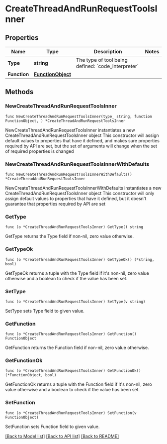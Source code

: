 # CreateThreadAndRunRequestToolsInner

## Properties

Name | Type | Description | Notes
------------ | ------------- | ------------- | -------------
**Type** | **string** | The type of tool being defined: &#x60;code_interpreter&#x60; | 
**Function** | [**FunctionObject**](FunctionObject.md) |  | 

## Methods

### NewCreateThreadAndRunRequestToolsInner

`func NewCreateThreadAndRunRequestToolsInner(type_ string, function FunctionObject, ) *CreateThreadAndRunRequestToolsInner`

NewCreateThreadAndRunRequestToolsInner instantiates a new CreateThreadAndRunRequestToolsInner object
This constructor will assign default values to properties that have it defined,
and makes sure properties required by API are set, but the set of arguments
will change when the set of required properties is changed

### NewCreateThreadAndRunRequestToolsInnerWithDefaults

`func NewCreateThreadAndRunRequestToolsInnerWithDefaults() *CreateThreadAndRunRequestToolsInner`

NewCreateThreadAndRunRequestToolsInnerWithDefaults instantiates a new CreateThreadAndRunRequestToolsInner object
This constructor will only assign default values to properties that have it defined,
but it doesn't guarantee that properties required by API are set

### GetType

`func (o *CreateThreadAndRunRequestToolsInner) GetType() string`

GetType returns the Type field if non-nil, zero value otherwise.

### GetTypeOk

`func (o *CreateThreadAndRunRequestToolsInner) GetTypeOk() (*string, bool)`

GetTypeOk returns a tuple with the Type field if it's non-nil, zero value otherwise
and a boolean to check if the value has been set.

### SetType

`func (o *CreateThreadAndRunRequestToolsInner) SetType(v string)`

SetType sets Type field to given value.


### GetFunction

`func (o *CreateThreadAndRunRequestToolsInner) GetFunction() FunctionObject`

GetFunction returns the Function field if non-nil, zero value otherwise.

### GetFunctionOk

`func (o *CreateThreadAndRunRequestToolsInner) GetFunctionOk() (*FunctionObject, bool)`

GetFunctionOk returns a tuple with the Function field if it's non-nil, zero value otherwise
and a boolean to check if the value has been set.

### SetFunction

`func (o *CreateThreadAndRunRequestToolsInner) SetFunction(v FunctionObject)`

SetFunction sets Function field to given value.



[[Back to Model list]](../README.md#documentation-for-models) [[Back to API list]](../README.md#documentation-for-api-endpoints) [[Back to README]](../README.md)


